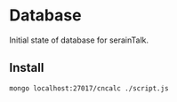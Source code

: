 Database
========

Initial state of database for serainTalk.

## Install

```
mongo localhost:27017/cncalc ./script.js
```